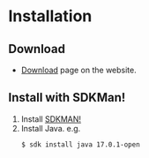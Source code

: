 # Installation

## Download

- [Download](https://www.java.com/en/download/) page on the website.


## Install with SDKMan!

1. Install [SDKMAN!](https://sdkman.io/install)
1. Install Java. e.g.
    ```sh
    $ sdk install java 17.0.1-open
    ```
